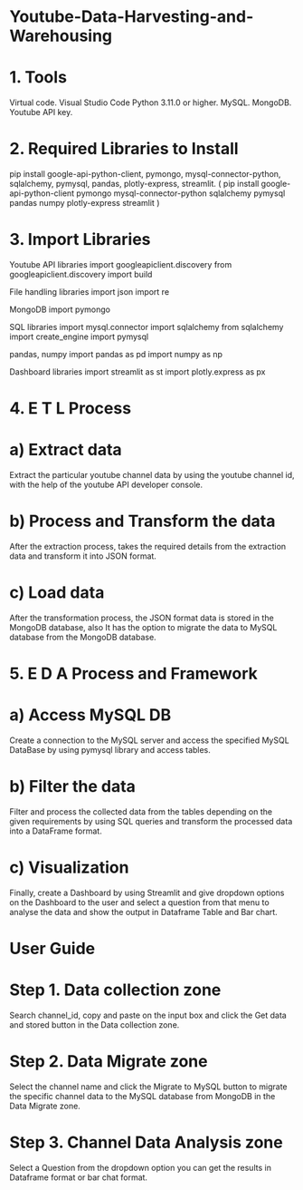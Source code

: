 # Youtube-Data-Harvesting-and-Warehousing
# 1. Tools 
Virtual code.
Visual Studio Code
Python 3.11.0 or higher.
MySQL.
MongoDB.
Youtube API key.
# 2. Required Libraries to Install
pip install google-api-python-client, pymongo, mysql-connector-python, sqlalchemy, pymysql, pandas, plotly-express, streamlit.
( pip install google-api-python-client pymongo mysql-connector-python sqlalchemy pymysql pandas numpy plotly-express streamlit )

# 3. Import Libraries
Youtube API libraries
import googleapiclient.discovery
from googleapiclient.discovery import build

File handling libraries
import json
import re

MongoDB
import pymongo

SQL libraries
import mysql.connector
import sqlalchemy
from sqlalchemy import create_engine
import pymysql

pandas, numpy
import pandas as pd
import numpy as np

Dashboard libraries
import streamlit as st
import plotly.express as px

# 4. E T L Process
# a) Extract data
Extract the particular youtube channel data by using the youtube channel id, with the help of the youtube API developer console.
# b) Process and Transform the data
After the extraction process, takes the required details from the extraction data and transform it into JSON format.
# c) Load data
After the transformation process, the JSON format data is stored in the MongoDB database, also It has the option to migrate the data to MySQL database from the MongoDB database.
# 5. E D A Process and Framework
# a) Access MySQL DB
Create a connection to the MySQL server and access the specified MySQL DataBase by using pymysql library and access tables.
# b) Filter the data
Filter and process the collected data from the tables depending on the given requirements by using SQL queries and transform the processed data into a DataFrame format.
# c) Visualization
Finally, create a Dashboard by using Streamlit and give dropdown options on the Dashboard to the user and select a question from that menu to analyse the data and show the output in Dataframe Table and Bar chart.
# User Guide
# Step 1. Data collection zone
Search channel_id, copy and paste on the input box and click the Get data and stored button in the Data collection zone.
# Step 2. Data Migrate zone
Select the channel name and click the Migrate to MySQL button to migrate the specific channel data to the MySQL database from MongoDB in the Data Migrate zone.
# Step 3. Channel Data Analysis zone
Select a Question from the dropdown option you can get the results in Dataframe format or bar chat format.
